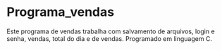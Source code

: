 # Programa_vendas
Este programa de vendas trabalha com salvamento de arquivos, login e senha, vendas, total do dia e de vendas. Programado em linguagem C.
